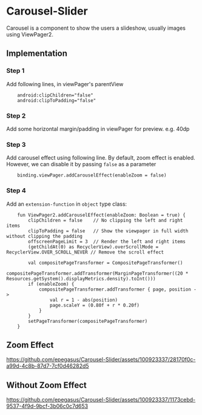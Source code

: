 # Carousel-Slider
Carousel is a component to show the users a slideshow, usually images using ViewPager2.

## Implementation

### Step 1
Add following lines, in viewPager's parentView

        android:clipChildren="false"
        android:clipToPadding="false"

### Step 2
Add some horizontal margin/padding in viewPager for preview.
        e.g. 40dp

### Step 3
Add carousel effect using following line. By default, zoom effect is enabled. However, we can disable it by passing `false` as a parameter

        binding.viewPager.addCarouselEffect(enableZoom = false)

### Step 4        
Add an `extension-function` in `object` type class:

        fun ViewPager2.addCarouselEffect(enableZoom: Boolean = true) {
            clipChildren = false    // No clipping the left and right items
            clipToPadding = false   // Show the viewpager in full width without clipping the padding
            offscreenPageLimit = 3  // Render the left and right items
            (getChildAt(0) as RecyclerView).overScrollMode = RecyclerView.OVER_SCROLL_NEVER // Remove the scroll effect

            val compositePageTransformer = CompositePageTransformer()
            compositePageTransformer.addTransformer(MarginPageTransformer((20 * Resources.getSystem().displayMetrics.density).toInt()))
            if (enableZoom) {
                compositePageTransformer.addTransformer { page, position ->
                    val r = 1 - abs(position)
                    page.scaleY = (0.80f + r * 0.20f)
                }
            }
            setPageTransformer(compositePageTransformer)
        }


## Zoom Effect

https://github.com/epegasus/Carousel-Slider/assets/100923337/28170f0c-a99d-4c8b-87d7-7cf0d46282d5

## Without Zoom Effect

https://github.com/epegasus/Carousel-Slider/assets/100923337/1173cebd-9537-4f9d-9bcf-3b06c0c7d653